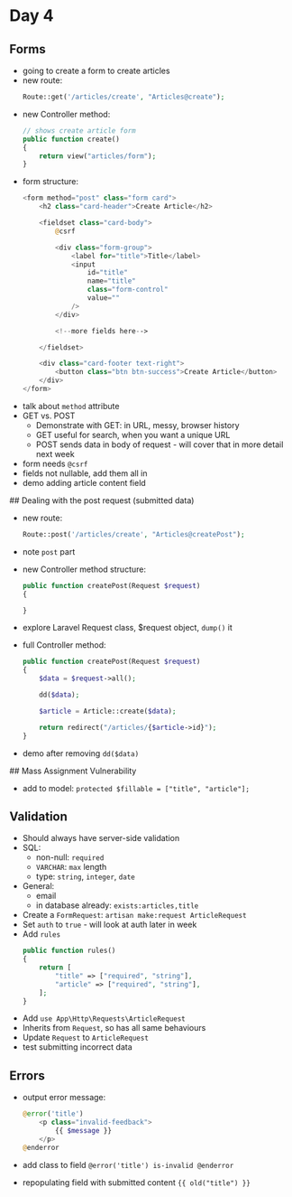 # Day 4

## Forms

- going to create a form to create articles
- new route:    
    ```php
    Route::get('/articles/create', "Articles@create");
    ```
- new Controller method:
    ```php
    // shows create article form
    public function create()
    {
        return view("articles/form");
    }
    ```
- form structure:
    ```php
    <form method="post" class="form card">
        <h2 class="card-header">Create Article</h2>

        <fieldset class="card-body">
            @csrf

            <div class="form-group">
                <label for="title">Title</label>
                <input
                    id="title"
                    name="title"
                    class="form-control"
                    value=""
                />
            </div>

            <!--more fields here-->

        </fieldset>

        <div class="card-footer text-right">
            <button class="btn btn-success">Create Article</button>
        </div>
    </form>
    ```
- talk about `method` attribute
- GET vs. POST
    - Demonstrate with GET: in URL, messy, browser history
    - GET useful for search, when you want a unique URL
    - POST sends data in body of request - will cover that in more detail next week
- form needs `@csrf`
- fields not nullable, add them all in
- demo adding article content field


## Dealing with the post request (submitted data)

- new route:
    ```php
    Route::post('/articles/create', "Articles@createPost");
    ```
- note `post` part
- new Controller method structure:
    ```php
    public function createPost(Request $request)
    {

    }
    ```
- explore Laravel Request class, $request object, `dump()` it
- full Controller method:
    ```php
    public function createPost(Request $request)
    {
        $data = $request->all();

        dd($data);

        $article = Article::create($data);

        return redirect("/articles/{$article->id}");
    }
    ```

- demo after removing `dd($data)`

## Mass Assignment Vulnerability
- add to model:
    `protected $fillable = ["title", "article"];`


## Validation
- Should always have server-side validation
- SQL:
    - non-null: `required`
    - `VARCHAR`: `max` length
    - type: `string`, `integer`, `date`
- General:
    - email
    - in database already: `exists:articles,title`
- Create a `FormRequest`: `artisan make:request ArticleRequest`
- Set `auth` to `true` - will look at auth later in week
- Add `rules`
    ```php
    public function rules()
    {
        return [
            "title" => ["required", "string"],
            "article" => ["required", "string"],
        ];
    }
    ```
- Add `use App\Http\Requests\ArticleRequest`
- Inherits from `Request`, so has all same behaviours
- Update `Request` to `ArticleRequest`
- test submitting incorrect data


## Errors
- output error message:

    ```php
    @error('title')
        <p class="invalid-feedback">
            {{ $message }}
        </p>
    @enderror
    ```

- add class to field `@error('title') is-invalid @enderror`
- repopulating field with submitted content `{{ old("title") }}`
